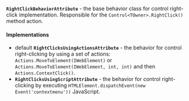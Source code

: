 **`RightClickBehaviorAttribute`** - the base behavior class for control right-click implementation.
Responsible for the `Control<TOwner>.RightClick()` method action.

#### Implementations

- <span class="label label-primary">default</span> **`RightClicksUsingActionsAttribute`** -
  the behavior for control right-clicking by using a set of actions:
  `Actions.MoveToElement(IWebElement)` or
  `Actions.MoveToElement(IWebElement, int, int)` and then
  `Actions.ContextClick()`.
- **`RightClicksUsingScriptAttribute`** - the behavior for control right-clicking by executing
  `HTMLElement.dispatchEvent(new Event('contextmenu'))` JavaScript.